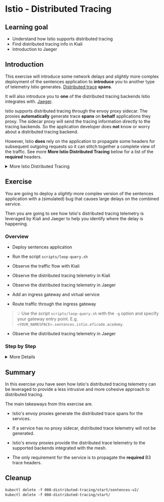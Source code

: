 [//]: # (Copyright, Eficode )
[//]: # (Origin: https://github.com/eficode-academy/istio-katas)
[//]: # (Tags: #delay #network-delay #kiali)

# Istio - Distributed Tracing

## Learning goal

- Understand how Istio supports distributed tracing
- Find distributed tracing info in Kiali
- Introduction to Jaeger

## Introduction

This exercise will introduce some network delays and *slightly* more 
complex deployment of the sentences application to **introduce** you to 
another type of telemetry Istio generates. 
[Distributed trace](https://istio.io/latest/docs/concepts/observability/#distributed-traces) 
**spans**. 

It will also introduce you to **one** of the distributed tracing backends 
Istio integrates with. [Jaeger](https://istio.io/latest/docs/ops/integrations/jaeger/).

Istio supports distributed tracing through the envoy proxy sidecar. The proxies 
**automatically** generate trace **spans** on **behalf** applications they proxy. 
The sidecar proxy will send the tracing information directly to the tracing 
backends. So the application developer does **not** know or worry about a 
distributed tracing backend. 

However, Istio **does** rely on the application to propagate some headers for 
subsequent outgoing requests so it can stitch together a complete view of the 
traffic. See more **More Istio Distributed Tracing** below for a list of the 
**required** headers.

<details>
    <summary> More Istio Distributed Tracing </summary>

Some forms of delays can be observed with the **metrics** that Istio tracks. 

> Metrics are statistical and not specific to a certain request, i.e. we can 
> only observe statistical data about observations like sums and averages. 

This is quite useful but fairly limited in a more complex service based 
architecture. If the delay was caused by something more complicated it 
could be difficult to diagnose purely from metrics due to their 
statistical nature. For example the misbehaving application might not be 
the immediate one from which you are observing a delay. In fact, it might 
be deep in the application tree.

Distributed traces with spans provide a view of the life of a request as it 
travels across multiple hosts and service.

> The “span” is the primary building block of a distributed trace, representing 
> an individual unit of work done in a distributed system. Each component of the 
> distributed system contributes a span - a named, timed operation representing 
> a piece of the workflow.
> 
> Spans can (and generally do) contain “References” to other spans, which allows 
> multiple Spans to be assembled into one complete Trace - a visualization of the 
> life of a request as it moves through a distributed system.

In order for Istio to stitch together the spans and provide this view of the life 
of a request. Istio Requires the following 
[B3 trace headers](https://github.com/openzipkin/b3-propagation) to be propagated 
across the services.

- x-request-id
- x-b3-traceid
- x-b3-spanid
- x-b3-parentspanid
- x-b3-sampled
- x-b3-flags
- b3

</details>

## Exercise

You are going to deploy a *slightly* more complex version of the sentences 
application with a (simulated) bug that causes large delays on the combined 
service. 

Then you are going to see how Istio's distributed tracing telemetry is 
leveraged by Kiali and Jaeger to help you identify where the delay is 
happening.

### Overview

- Deploy sentences application

- Run the script `scripts/loop-query.sh`

- Observe the traffic flow with Kiali

- Observe the distributed tracing telemetry in Kiali

- Observe the distributed tracing telemetry in Jaeger

- Add an ingress gateway and virtual service

- Route traffic through the ingress gateway 

> :bulb: Use the script `scripts/loop-query.sh` with the `-g` option and 
> specify your gateway entry point. E.g. 
`<YOUR_NAMESPACE>.sentences.istio.eficode.academy`.

- Observe the distributed tracing telemetry in Jaeger

### Step by Step
<details>
    <summary> More Details </summary>

- **Deploy sentences application**

```console
kubectl apply -f 008-distributed-tracing/start/
kubectl apply -f 008-distributed-tracing/start/sentences-v2/
```

- **Run the script `scripts/loop-query.sh`**

In another shell, run the following to continuously query the sentence 
service through the **NodePort**.

```console
scripts/loop-query.sh
```

- **Observe the traffic flow with Kiali**

Go to Graph menu item and select the **Versioned app graph** from the drop 
down menu. 

If we select to display 'response time' we that there is a significant delay 
introduced by `v2` of the sentences service.

![Kiali Traffic Delay](images/kiali-sentences-delay.png)

- **Observe the distributed tracing telemetry in Kiali**

This is just a simulated bug and is easy to locate. But in a real world 
scenario the bug may be introduced by interaction of a service deeper in the 
application tree. To do a proper investigation you may need to trace the 
traffic flow of the request through this tree.

Kiali leverages Istio's distributed tracing telemetry and can be used to help 
in this type of scenario.

Browse to **Workloads** on the left hand menu and select the `sentences-v2`
workload. Then select the **Traces** tab.

Here you can see that there are outlier **spans** well over 1 second. These 
are the spans generated by Istio.

![Kiali Traces](images/kiali-sentences-delay-traces.png)

Select one of the spans and and Kiali will give you some trace details.

![Kiali Trace Details](images/kiali-trace-details.png)

Select the **Span Details** tab and you can see the different spans generated 
by the envoy proxy. Expanding the different entries will let you see details 
about where the request was sent and the response status.

![Kiali Span Details](images/kiali-span-details.png)

> TODO!: Some explanation about the color schemes and how they are applied.

- **Observe the distributed tracing telemetry in Jaeger**

Jaeger also leverages Istio's distributed tracing and can also be used to 
identify scenarios like this. 

> It can be argued that Jaeger gives an easier to understand and more logical 
> view of the traffic flow of a request.

Browse to Jaeger and select the options as shown below and hit find traces.

> :bulb: Select the sentences service corresponding to **your** namespace. 
> E.g `sentences.user1`, `sentences.user2`, etc.

You should see a trace taking longer than 1 second in the graph and the list 
of traces. 

![Search Traces In Jaeger](images/jaeger-delay-search.png)

Select the trace, either from the graph or the list of traces. Then select 
the first entry in the flow and **expand** the **Tags** section.

From the details you can see that the envoy proxy provided the trace. You can 
also see that the version of the sentences service is `v2`. 

![Jaeger Trace Details](images/jaeger-delay-details.png)

- **Add an ingress gateway and virtual service**

The traffic flow in our sentences application is pretty simple with low 
complexity. But in much more complex system with a much more complicated 
traffic flow and many more service the ability of the envoy proxy to provide 
traces without changes required at the application level is quite powerful.

As an example you will create an ingress gateway and virtual service to route 
external traffic through it to the sentences service.

First create a file called `sentences-ingress-gw.yaml` in the directory 
`008-distributed-tracing/start/`.

> :bulb: Edit the hosts field with **your** namespace.

```yaml
apiVersion: networking.istio.io/v1beta1
kind: Gateway
metadata:
  name: sentences
spec:
  selector:
    app: istio-ingressgateway
    istio: ingressgateway
  servers:
  - port:
      number: 80
      name: http
      protocol: HTTP
    hosts:
    - "<YOUR_NAMESPACE>.sentences.istio.eficode.academy"
```

Then create a file `sentences-ingress-vs.yaml` in the directory 
`008-distributed-tracing/start/`.

> :bulb: Again edit the hosts field with **your** namespace.

```yaml
apiVersion: networking.istio.io/v1beta1
kind: VirtualService
metadata:
  name: sentences
spec:
  hosts:
  - "<YOUR_NAMESPACE>.sentences.istio.eficode.academy"
  gateways:
  - sentences
  http:
  - route:
    - destination:
        host: sentences
```

Finally apply the gateway and virtual service.

```console
kubectl apply -f 008-distributed-tracing/start/sentences-ingress-gw.yaml
kubectl apply -f 008-distributed-tracing/start/sentences-ingress-vs.yaml
```

- **Route traffic through the ingress gateway**

Now instead of hitting the NodePort of the sentences service use the 
`./scripts/loop-query.sh` with the `-g` option and the entry point of 
the gateway you just created.

```console
./scripts/loop-query.sh -g <YOUR_NAMESPACE>.sentences.istio.eficode.academy
```

Traffic will now be routed through the ingress gateway and towards the 
sentences service.

- **Observe the distributed tracing telemetry in Jaeger**

Browse to Jaeger and select the options as shown below and hit find traces.

You should be able to see the request flowing through the ingress gateway now.

![Jaeger Ingress Search](images/jaeger-ingress-search.png)

If you select one of the traces, either from the graph or the list of traces, 
you should be able to see the ingress gateway as part of the traffic flow details.

![Jaeger Ingress Details](images/jaeger-ingress-details.png)

</details>

## Summary

In this exercise you have seen how Istio's distributed tracing telemetry 
can be leveraged to provide a less intrusive and more cohesive approach 
to distributed tracing.

The main takeaways from this exercise are.

- Istio's envoy proxies generate the distributed trace spans for the services.

- If a service has no proxy sidecar, distributed trace telemetry will not 
be generated.

- Istio's envoy proxies provide the distributed trace telemetry to the 
supported backends integrated with the mesh.

- The only requirement for the service is to propagate the **required** 
B3 trace headers.

## Cleanup

```console
kubectl delete -f 008-distributed-tracing/start/sentences-v2/
kubectl delete -f 008-distributed-tracing/start/
```
